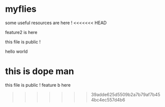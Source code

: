 # myflies
some useful resources are here !
<<<<<<< HEAD

feature2 is here

this file is public !

hello world

this is dope man
=======
this file is public !
feature b here
>>>>>>> 39adde625d5509b2a7b79af7b454bc4ec557d4b6
